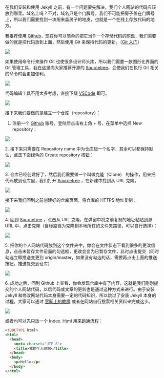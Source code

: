 
在我们安装和使用 Jekyll 之前，有一个问题要先解决，我们个人网站的代码应该放到哪里。域名上吗？不对，域名只是个门牌号，我们不可能把房子盖在门牌号上，所以我们需要找到一块用来盖房子的地皮，也就是一个在线上存放代码的地方。

我推荐使用 [Github](https://link.zhihu.com/?target=https%3A//github.com/)，现在你可以简单的把它当作一个存储代码的网盘，我们需要做的就是把代码放到上面，然后使用 Git 来保持代码的更新。（[Git 入门](https://link.zhihu.com/?target=https%3A//backlog.com/git-tutorial/cn/intro/intro1_1.html)）

![](https://pic1.zhimg.com/v2-8c700ee8675aa7a89058a659bece4648_b.jpg)

如果使用命令行来操作 Git 也使很多设计师头疼，所以我们需要一款图形化界面的 Git 管理工具，我在这里向大家推荐开源的 [Sourcetree](https://link.zhihu.com/?target=https%3A//www.sourcetreeapp.com/)，会使我们在执行 Git 相关的命令时会更加便利。

![](https://pic3.zhimg.com/v2-da39c60b59855aadbb6c75d4c6422716_b.jpg)

代码编辑工具不用太多考虑，直接下载 [VSCode](https://link.zhihu.com/?target=https%3A//code.visualstudio.com/) 即可。

![](https://pic4.zhimg.com/v2-d01e27e10057305b638e51d75d754b27_b.jpg)

接下来我们要做的是建立一个仓库（repository）：

1.  注册一个 [Github](https://link.zhihu.com/?target=https%3A//github.com/) 账号，登陆后点击右上角 \+ 号，在菜单中选择 New repository：

![](https://pic4.zhimg.com/v2-890bf6194741056455efd984d31a740b_b.jpg)

2\. 接下来只需要在 Repository name 中为仓库起一个名字，其余可以都保持默认，点击下面绿色的 Create repository 按钮：

![](https://pic1.zhimg.com/v2-cddbbd0edfcf1f23783f015f6d656e94_b.jpg)

3\. 仓库已经创建好了，然后我们需要做一个叫做克隆（Clone） 的操作，用来把代码放到仓库里，我们打开 [Sourcetree](https://link.zhihu.com/?target=https%3A//www.sourcetreeapp.com/) ，在新建中找到从 URL 克隆。

![](https://pic1.zhimg.com/v2-38502f659c8d75f3e044e4ff2cb21a94_b.jpg)

接下来我们回到之前创建好的仓库页面，将仓库的 HTTPS 地址复制：

![](https://pic4.zhimg.com/v2-1f2247b428e01a60bfa4201d8896908b_b.jpg)

4\. 回到 [Sourcetree](https://link.zhihu.com/?target=https%3A//www.sourcetreeapp.com/) ，点击从 URL 克隆，在弹窗中将之前复制的地址粘贴到源 URL 中，点击克隆（目标路径为克隆到本地所在的文件夹路径，可以自行选择）：  

![](https://pic1.zhimg.com/v2-f763c78ce35c6a39130d1cb678b3dddc_b.jpg)

5\. 把你的个人网站代码放到这个文件夹中，你会在文件状态下看到很多的更改信息，点击未暂存文件前面的勾选框，更改会变为已暂存文件，此时点击提交（同时勾选立即推送变更到 origin/master，如果没有勾选的话，需要再点击上面的推送按钮，推送提交到仓库）

![](https://pic2.zhimg.com/v2-60654b201f41491d39852ce292e63d15_b.jpg)

6\. 成功之后，回到 Github 上查看，你会发现仓库中有了内容，这就是我们刚刚提交的个人网站代码，以后代码或文章的更新也是通过这种方式来进行。由于安装 Jekyll 和修改网站代码本身需要一定的代码知识，所以跳过了安装 Jekyll 本身的过程，大家可以通过 [官网上的教程](https://link.zhihu.com/?target=https%3A//www.jekyll.com.cn/docs/installation/macos/) 或者在网站自行搜索相关资料来完成这步。  

![](https://pic4.zhimg.com/v2-25183f5573b11f9c717e3c5a5481b347_b.jpg)

或者也可以先只放一个 Index. Html 用来跑通流程：

```html
<!DOCTYPE html>
<html>
  <head>
    <meta charset="UTF-8">
    <title>我的个人网站</title>
  </head>
  <body>
    <p>Hello</p>
  </body>
</html>
```